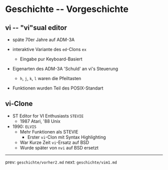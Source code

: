 
# Geschichte -- Vorgeschichte

## vi -- "vi"sual editor
* späte 70er Jahre auf ADM-3A
* interaktive Variante des `ed`-Clons `ex`
    - Eingabe pur Keyboard-Basiert

* Eigenarten des ADM-3A 'Schuld' an vi's Steuerung
    - `h`, `j`, `k`, `l` waren die Pfeiltasten
* Funktionen wurden Teil des POSIX-Standart


## vi-Clone
* ST Editor for VI Enthusiasts `STEVIE`
    - 1987 Atari, '88 Unix
* 1990: `ELVIS`
    - Mehr Funktionen als STEVIE
        - Erster `vi`-Clon mit Syntax Highlighting
    - War Kurze Zeit `vi`-Ersatz auf BSD
    - Wurde später von `nvi` auf BSD ersetzt


-----
prev: `geschichte/vorher2.md`
next: `geschichte/vim1.md`
